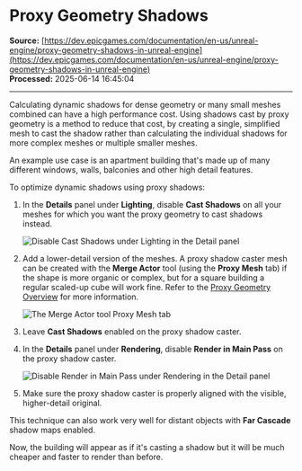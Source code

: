 # Proxy Geometry Shadows

**Source:** [https://dev.epicgames.com/documentation/en-us/unreal-engine/proxy-geometry-shadows-in-unreal-engine](https://dev.epicgames.com/documentation/en-us/unreal-engine/proxy-geometry-shadows-in-unreal-engine)  
**Processed:** 2025-06-14 16:45:04

---

Calculating dynamic shadows for dense geometry or many small meshes combined can have a high performance cost. Using shadows cast by proxy geometry is a method to reduce that cost, by creating a single, simplified mesh to cast the shadow rather than calculating the individual shadows for more complex meshes or multiple smaller meshes.

An example use case is an apartment building that's made up of many different windows, walls, balconies and other high detail features.

To optimize dynamic shadows using proxy shadows:

1.  In the **Details** panel under **Lighting**, disable **Cast Shadows** on all your meshes for which you want the proxy geometry to cast shadows instead.
    
    ![Disable Cast Shadows under Lighting in the Detail panel](https://d1iv7db44yhgxn.cloudfront.net/documentation/images/6b13a8db-642c-411f-ae8d-f18b8d225d74/proxy-shadow-lighting.png)
2.  Add a lower-detail version of the meshes. A proxy shadow caster mesh can be created with the **Merge Actor** tool (using the **Proxy Mesh** tab) if the shape is more organic or complex, but for a square building a regular scaled-up cube will work fine. Refer to the [Proxy Geometry Overview](/documentation/en-us/unreal-engine/proxy-geometry-tool-overview-in-unreal-engine) for more information.
    
    ![The Merge Actor tool Proxy Mesh tab](https://d1iv7db44yhgxn.cloudfront.net/documentation/images/b98ea157-ba6d-4ce7-b4cb-b8410aff8964/merge-actor-proxy.png)
3.  Leave **Cast Shadows** enabled on the proxy shadow caster.
    
4.  In the **Details** panel under **Rendering**, disable **Render in Main Pass** on the proxy shadow caster.
    
    ![Disable Render in Main Pass under Rendering in the Detail panel](https://d1iv7db44yhgxn.cloudfront.net/documentation/images/8a7633be-1359-4368-93d4-6a73bc4ebd8f/proxy-shadow-render.png)
5.  Make sure the proxy shadow caster is properly aligned with the visible, higher-detail original.
    

This technique can also work very well for distant objects with **Far Cascade** shadow maps enabled.

Now, the building will appear as if it's casting a shadow but it will be much cheaper and faster to render than before.